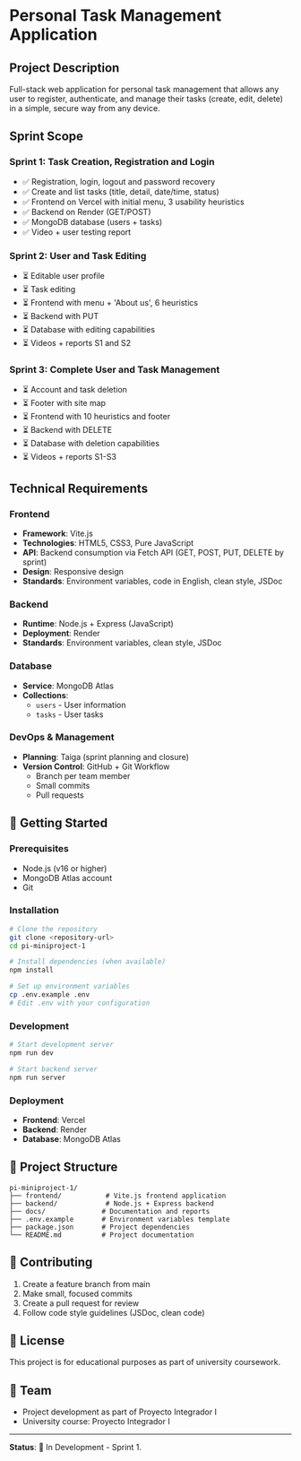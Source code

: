 # Personal Task Management Application

## Project Description
Full-stack web application for personal task management that allows any user to register, authenticate, and manage their tasks (create, edit, delete) in a simple, secure way from any device.

## Sprint Scope

### Sprint 1: Task Creation, Registration and Login
- ✅ Registration, login, logout and password recovery
- ✅ Create and list tasks (title, detail, date/time, status)
- ✅ Frontend on Vercel with initial menu, 3 usability heuristics
- ✅ Backend on Render (GET/POST)
- ✅ MongoDB database (users + tasks)
- ✅ Video + user testing report

### Sprint 2: User and Task Editing
- ⏳ Editable user profile
- ⏳ Task editing
- ⏳ Frontend with menu + 'About us', 6 heuristics
- ⏳ Backend with PUT
- ⏳ Database with editing capabilities
- ⏳ Videos + reports S1 and S2

### Sprint 3: Complete User and Task Management
- ⏳ Account and task deletion
- ⏳ Footer with site map
- ⏳ Frontend with 10 heuristics and footer
- ⏳ Backend with DELETE
- ⏳ Database with deletion capabilities
- ⏳ Videos + reports S1-S3

## Technical Requirements

### Frontend
- **Framework**: Vite.js
- **Technologies**: HTML5, CSS3, Pure JavaScript
- **API**: Backend consumption via Fetch API (GET, POST, PUT, DELETE by sprint)
- **Design**: Responsive design
- **Standards**: Environment variables, code in English, clean style, JSDoc

### Backend
- **Runtime**: Node.js + Express (JavaScript)
- **Deployment**: Render
- **Standards**: Environment variables, clean style, JSDoc

### Database
- **Service**: MongoDB Atlas
- **Collections**: 
  - `users` - User information
  - `tasks` - User tasks

### DevOps & Management
- **Planning**: Taiga (sprint planning and closure)
- **Version Control**: GitHub + Git Workflow
  - Branch per team member
  - Small commits
  - Pull requests

## 🚀 Getting Started

### Prerequisites
- Node.js (v16 or higher)
- MongoDB Atlas account
- Git

### Installation
```bash
# Clone the repository
git clone <repository-url>
cd pi-miniproject-1

# Install dependencies (when available)
npm install

# Set up environment variables
cp .env.example .env
# Edit .env with your configuration
```

### Development
```bash
# Start development server
npm run dev

# Start backend server
npm run server
```

### Deployment
- **Frontend**: Vercel
- **Backend**: Render
- **Database**: MongoDB Atlas

## 📁 Project Structure
```
pi-miniproject-1/
├── frontend/           # Vite.js frontend application
├── backend/            # Node.js + Express backend
├── docs/              # Documentation and reports
├── .env.example       # Environment variables template
├── package.json       # Project dependencies
└── README.md          # Project documentation
```

## 🤝 Contributing
1. Create a feature branch from main
2. Make small, focused commits
3. Create a pull request for review
4. Follow code style guidelines (JSDoc, clean code)

## 📝 License
This project is for educational purposes as part of university coursework.

## 👥 Team
- Project development as part of Proyecto Integrador I
- University course: Proyecto Integrador I

---

**Status**: 🚧 In Development - Sprint 1.
